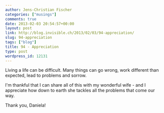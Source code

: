 ```yaml
---
author: Jens-Christian Fischer
categories: ["musings"]
comments: true
date: 2013-02-03 20:54:57+00:00
layout: post
link: http://blog.invisible.ch/2013/02/03/94-appreciation/
slug: 94-appreciation
tags: ["blog"]
title: 94 - Appreciation
type: post
wordpress_id: 12131
---
```


Living a life can be difficult. Many things can go wrong, work different than expected, lead to problems and sorrow.

I'm thankful that I can share all of this with my wonderful wife - and I appreciate how down to earth she tackles all the problems that come our way.

Thank you, Daniela!
